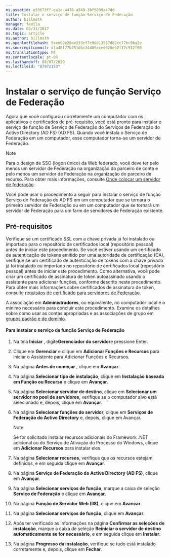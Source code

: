 ```yaml
---
ms.assetid: e33673ff-ea1c-4476-a549-3bf5899a47dd
title: Instalar o serviço de função Serviço de Federação
author: billmath
manager: femila
ms.date: 05/31/2017
ms.topic: article
ms.author: billmath
ms.openlocfilehash: 5aee90e28ae233cf7c96013537d82cc77bc9ba2e
ms.sourcegitcommit: dfa48f77b751dbc34409aced628eb2f17c912f08
ms.translationtype: MT
ms.contentlocale: pt-BR
ms.lasthandoff: 08/07/2020
ms.locfileid: "87972153"
---
```

# <a name="install-the-federation-service-role-service"></a>Instalar o serviço de função Serviço de Federação

Agora que você configurou corretamente um computador com os aplicativos e certificados de pré-requisito, você está pronto para instalar o serviço de função de Serviço de Federação do Serviços de Federação do Active Directory (AD FS) (AD FS). Quando você instala o Serviço de Federação em um computador, esse computador torna-se um servidor de Federação.

> [!NOTE]
> Para o design de SSO (logon único) da Web federado, você deve ter pelo menos um servidor de Federação na organização do parceiro de conta e pelo menos um servidor de Federação na organização do parceiro de recurso. Para obter mais informações, consulte [Onde colocar um servidor de federação](/previous-versions/windows/it-pro/windows-server-2012-R2-and-2012/dd807127(v=ws.11)).

Você pode usar o procedimento a seguir para instalar o serviço de função Serviço de Federação do AD FS em um computador que se tornará o primeiro servidor de Federação ou em um computador que se tornará um servidor de Federação para um farm de servidores de Federação existente.

## <a name="prerequisites"></a>Pré-requisitos
Verifique se um certificado SSL com a chave privada já foi instalado ou importado para o repositório de certificados local (repositório pessoal) antes de iniciar este procedimento. Se você estiver usando um certificado de autenticação de tokens emitido por uma autoridade de certificação (CA), verifique se um certificado de autenticação de tokens com a chave privada já foi instalado ou importado no repositório de certificados local (repositório pessoal) antes de iniciar este procedimento. Como alternativa, você pode criar um certificado de assinatura de token autoassinado usando o assistente para adicionar funções, conforme descrito neste procedimento. Para obter mais informações sobre certificados de assinatura de token, consulte [requisitos de certificado para servidores de Federação](../design/certificate-requirements-for-federation-servers.md).

A associação em **Administradores**, ou equivalente, no computador local é o mínimo necessário para concluir este procedimento. Examine os detalhes sobre como usar as contas apropriadas e as associações de grupo em [grupos padrão e de domínio](https://go.microsoft.com/fwlink/?LinkId=83477).

#### <a name="to-install-the-federation-service-role-service"></a>Para instalar o serviço de função Serviço de Federação

1. Na tela **Iniciar** , digite**Gerenciador do servidor**e pressione Enter.

2. Clique em **Gerenciar** e clique em **Adicionar Funções e Recursos** para iniciar o Assistente para Adicionar Funções e Recursos.

3. Na página **Antes de começar** , clique em **Avançar**.

4. Na página **Selecionar tipo de instalação**, clique em **Instalação baseada em Função ou Recurso** e clique em **Avançar**.

5. Na página **Selecionar servidor de destino**, clique em **Selecionar um servidor no pool de servidores**, verifique se o computador alvo está selecionado e, depois, clique em **Avançar**.

6. Na página **Selecionar funções do servidor**, clique em **Serviços de Federação do Active Directory** e, depois, clique em Avançar.

    > [!NOTE]
    > Se for solicitado instalar recursos adicionais do Framework .NET adicional ou do Serviço de Ativação do Processo do Windows, clique em **Adicionar Recursos** para instalar eles.

7. Na página **Selecionar recursos**, verifique que os recursos estejam definidos, e em seguida clique em **Avançar**.

8. Na página **Serviço de Federação do Active Directory (AD FS)**, clique em **Avançar**.

9. Na página **Selecionar serviços de função**, marque a caixa de seleção **Serviço de Federação** e clique em **Avançar**.

10. Na página **Função de Servidor Web (IIS)**, clique em **Avançar**.

11. Na página **Selecionar serviços de função**, clique em **Avançar**.

12. Após ter verificado as informações na página **Confirmar as seleções de instalação**, marque a caixa de seleção **Reiniciar o servidor de destino automaticamente se for necessário**, e em seguida clique em **Instalar**.

13. Na página **Progresso da instalação**, verifique se tudo está instalado corretamente e, depois, clique em **Fechar**.